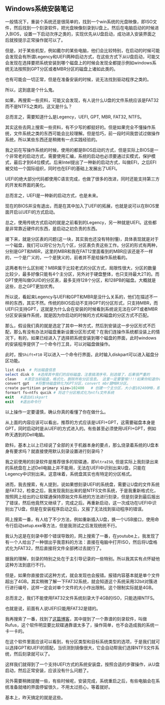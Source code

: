 ## Windows系统安装笔记

一般情况下，重装个系统还是很简单的，找到一个win系统的光盘映像，即ISO文件，然后找到一个刻录软件，把光盘映像刻录到U盘上。然后在电脑启动的时候进入BIOS，设置一下启动次序之类的，实现优先从U盘启动，成功进入安装界面之后就按提示正常操作就可以了。

但是，对于某些机型，例如戴尔的某些电脑，他们会比较特别，在启动的时候可能会发现会有所谓Legency和UEFI两种启动方式，在这些方式下从U盘启动，可能又会发现在选择要把系统安装到哪个磁盘上的时候会发现全都提示例如windows系统无法按照到GPT分区或者MBR分区的磁盘上诸如此类的。

也有可能会一切正常，但是在准备安装的时候，说无法找到驱动程序之类的。

所以，这到底是个什么鬼。

如果，再搜索一些资料，可能又会发现，有人说什么U盘的文件系统应该是FAT32而不是NTFS之类的。这又是什么？

总而言之，需要知道什么是Legency，UEFI, GPT, MBR, FAT32, NTFS。

其实这些去网上搜索一些资料，有不少写的都挺好的。但是如果完全不懂操作系统，文件系统之类的东西可能会比较理解。但是恰巧，前一段时间我尝试过做操作系统，所以某些东西还是稍微有一点实践经验的。



我之前在写操作系统的时候，使用的都是BIOS启动的方式，但是实际上BIOS是一个非常老的启动方式，需要使用汇编，系统的启动也必须要通过实模式，保护模式，最后才到64位模式。后来Intel提出了一种新的启动方式，叫做EFI，之后EFI被交给一个国际组织，同时也在EFI的基础上发展出了UEFI。

UEFI的绝大部分代码都使用C语言完成，也做了很多的改进，同时还能支持第三方的开发和界面的美化。

总而言之，UEFI是一种新的启动方式，也是未来。

现在的BIOS并没有退出，而是在其中加入了UEFI的拓展，也就是说可以在BIOS里面开启以UEFI的方式启动。

总之，使用传统方式启动的就是之前看到的Legency，另一种就是UEFI。这些都是非常靠近硬件的东西，是启动之初负责的东西。

接下来，就是分区表的问题(这一块，其实我也还没有特别懂)，具体表现就是对于一个磁盘，我们可以将它分为几个区，分区表负责这些工作。分区的形式有两种，分别是GPT和MBR，这里的MBR和我在FAT12里面看到的MBR应该还是不一样的，一个是广义的，一个是狭义的，前者并不是给操作系统看的。

这两者有什么区别呢？MBR属于比较老式的分区方式，局限性很大，分区的数量比较少，最多好像只能有4个主分区，另外对于硬盘整体，也只支持最大2T的。而GPT使用叫做GUID的分区表，最多支持128个分区，和128PB的磁盘。大概就是这些，总之GPT更加优秀。

所以说，看起来Legency与UEFI和GPT和MBR是没什么关系的，他们在描述不一样的东西，其实不然。传统的BIOS启动不支持GPT的分区形式，只支持MBR，而UEFI只支持GPT，这就是为什么会在安装的时候看到系统说无法在GPT或者MBR分区安装操作系统，就是因为你启动的时候的方式和磁盘的分区方式不匹配。

那么，假设我们真的就是选定了其中一种方式，然后到安装这一步分区形式不匹配，那么有没有办法对磁盘重新设置分区形式呢？在我们连操作系统都没装上的情况下，有的，如果已经进入了选择把系统安装到哪个磁盘的界面，此时windows的安装程序提供了一个命令行工具，可以对磁盘做操作。

此时，按`Shift+F10` 可以进入一个命令行界面，此时输入diskpart可以进入磁盘分区功能。

~~~powershell
list disk  # 列出磁盘信息
select disk 0  #选择其中我们的目标磁盘，注意搞清序号，别选错了，后果很严重的
clean    #清空当前磁盘，格式化，删除所有分区信息。 这里一定要警惕!!!!如果你知道你在做什么再执行，这种方式的代价是会抹去所有信息，注意是整个磁盘，而不是一个区。所以如果这块磁盘被分了C, D, E等几个区，这一步操作会把所有区全部都抹掉。所以一定要知道自己在干什么
convert gpt   #将整块磁盘转化为GPT分区，convert mbr是MBR分区。
create partition primary size=102400   # 创建一个主分区，大小是102400MB，即100GB
formart fs=ntfs qucik # 将这个分区格式化为ntfs文件系统
exit   #退出diskpart
exit   #退出命令行
~~~

以上操作一定要谨慎，确认你真的看懂了你在做什么。



从上面的内容应该可以看出，推荐的方式应该是UEFI+GPT，这需要磁盘本身是GPT，同时启动时是从UEFI的方式进入的。有些甚至必须使用UEFI+GPT，例如昨天遇到的Dell电脑。



欧科，基本上以上已经说了全部的关于机器本身的要点，那么烧录着系统的U盘本身有要求吗？就直接使用默认刻录设置进行刻录吗？

我之前使用的刻录软件是推荐很多的软碟通，即`UltraISO`, 但是实际上我刻录出来的系统盘在上述Dell电脑上并不能用，无法在UEFI中识别出来U盘，只能在Legency中识别出来。这意味着，系统盘其实也有特定的分区格式。

进而，我去搜索，有人提到，说如果想刻录UEFI的系统盘，需要让U盘的文件系统是FAT32，检查之后，我发现我刻出来的是NTFS文件系统，于是我重新格式化，按照网上给出的让软碟通保持原始文件系统的方法进行刻录，但是刻录到最后报出了错误，然后他竟然又继续了，完成之后。再重新启动，这一次成功在UEFI中识别出了U盘，但是在安装程序启动之后，又报了无法找到驱动程序的错误。

网上搜索一番，有人给了不少方法，例如重新插入U盘，换一个USB接口，使用命令行启动setup.exe等方法，但是我测试之后发现统统不行。

我认为这是在刻录中那个错误导致的，网上搜索了一番，在youtube上，我发现了有一个人给出了一种很出乎我意料的方法：直接在电脑中打开ISO，然后将U盘格式化为FAT32，然后直接将文件全部拷过去就行了。

据我的理解，刻录的特别之处在于主引导记录的一些特别。所以我其实有点怀疑他这种方法到底行不行。

但是，如果你直接尝试这种方式，就会发现也会报错。报错内容基本就是单个文件超出了4GB。其实稍微了解一下FAT32系统，就会知道这个系统采用32bit对簇进行进行编号，这样一定会对单个文件的大小作出限制。这个限制实际就是4GB。

总而言之，我们不能使用FAT32文件系统刻录大于4GB的ISO，只能选择NTFS。

也就是说，前面有人说UEFI只能用FAT32是错的。

我再搜索了一番，找到了[这篇博客](https://blog.csdn.net/ZuoWeiXiaoDuZuoZuo/article/details/85233259)，其中提到了一个靠谱的刻录软件，叫做Rufus，这个软件明显要比软碟通靠谱太多了，操作简单，也不会造成我的系统一卡一卡的。

在这个软件里面应该可以看到，有分区类型和目标系统类型的选项，于是我们就可以选择GPT和UEFI的搭配，当侦测到镜像很大，它会自动帮我们选择NTFS文件系统，然后刻录就可以了。

这样我们就得到了一个支持UEFI方式的系统安装盘，按照合适的步骤操作，从U盘启动，然后正常安装，应该没有什么问题了。



另外需要稍微提醒一些，有些时候呢，安装完成，系统重启之后，有些电脑会在系统准备就绪的界面停留很久，不用太过担心，等着就好。



基本上，昨天搞定的就是这些。
